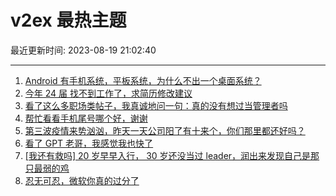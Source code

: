 # v2ex 最热主题

最近更新时间: 2023-08-19 21:02:40

--- 
1. [Android 有手机系统，平板系统，为什么不出一个桌面系统？](https://www.v2ex.com/t/966593) 
2. [今年 24 届 找不到工作了，求简历修改建议](https://www.v2ex.com/t/966604) 
3. [看了这么多职场类帖子，我真诚地问一句：真的没有想过当管理者吗](https://www.v2ex.com/t/966589) 
4. [帮忙看看手机尾号哪个好，谢谢](https://www.v2ex.com/t/966619) 
5. [第三波疫情来势汹汹，昨天一天公司阳了有十来个，你们那里都还好吗？](https://www.v2ex.com/t/966630) 
6. [看了 GPT 老哥，我感觉我也快了](https://www.v2ex.com/t/966590) 
7. [[我还有救吗] 20 岁早早入行， 30 岁还没当过 leader，润出来发现自己是那只最弱的鸡](https://www.v2ex.com/t/966655) 
8. [忍无可忍，微软你真的过分了](https://www.v2ex.com/t/966608) 
